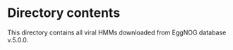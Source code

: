 # Directory contents

This directory contains all viral HMMs downloaded from EggNOG database v.5.0.0.